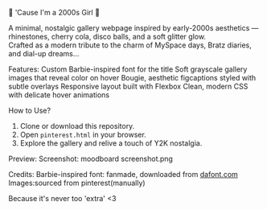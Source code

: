 🌸 'Cause I'm a 2000s Girl 🌸

A minimal, nostalgic gallery webpage inspired by early-2000s aesthetics — rhinestones, cherry cola, disco balls, and a soft glitter glow.  
Crafted as a modern tribute to the charm of MySpace days, Bratz diaries, and dial-up dreams...

 Features:
Custom Barbie-inspired font for the title
Soft grayscale gallery images that reveal color on hover
Bougie, aesthetic figcaptions styled with subtle overlays
Responsive layout built with Flexbox
Clean, modern CSS with delicate hover animations

How to Use?
1. Clone or download this repository.
2. Open `pinterest.html` in your browser.
3. Explore the gallery and relive a touch of Y2K nostalgia.


Preview:
Screenshot: moodboard screenshot.png

Credits:
 Barbie-inspired font: fanmade, downloaded from [dafont.com](https://www.dafont.com/barbie.font)
 Images:sourced from pinterest(manually)

Because it's never too 'extra' <3

